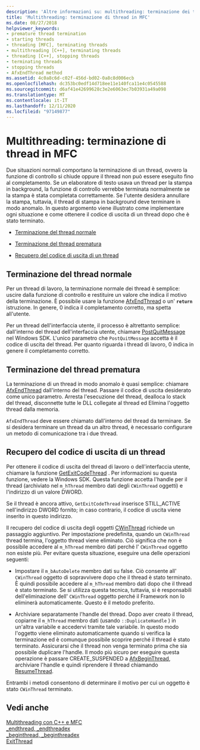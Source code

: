 ```yaml
---
description: 'Altre informazioni su: multithreading: terminazione dei thread in MFC'
title: 'Multithreading: terminazione di thread in MFC'
ms.date: 08/27/2018
helpviewer_keywords:
- premature thread termination
- starting threads
- threading [MFC], terminating threads
- multithreading [C++], terminating threads
- threading [C++], stopping threads
- terminating threads
- stopping threads
- AfxEndThread method
ms.assetid: 4c0a8c6d-c02f-456d-bd02-0a8c8d006ecb
ms.openlocfilehash: dc353bc0edf14d718ee11e140fca11e4c0545588
ms.sourcegitcommit: d6af41e42699628c3e2e6063ec7b03931a49a098
ms.translationtype: MT
ms.contentlocale: it-IT
ms.lasthandoff: 12/11/2020
ms.locfileid: "97149877"
---
```

# <a name="multithreading-terminating-threads-in-mfc"></a>Multithreading: terminazione di thread in MFC

Due situazioni normali comportano la terminazione di un thread, ovvero la funzione di controllo si chiude oppure il thread non può essere eseguito fino al completamento. Se un elaboratore di testo usava un thread per la stampa in background, la funzione di controllo verrebbe terminata normalmente se la stampa è stata completata correttamente. Se l'utente desidera annullare la stampa, tuttavia, il thread di stampa in background deve terminare in modo anomalo. In questo argomento viene illustrato come implementare ogni situazione e come ottenere il codice di uscita di un thread dopo che è stato terminato.

- [Terminazione del thread normale](#_core_normal_thread_termination)

- [Terminazione del thread prematura](#_core_premature_thread_termination)

- [Recupero del codice di uscita di un thread](#_core_retrieving_the_exit_code_of_a_thread)

## <a name="normal-thread-termination"></a><a name="_core_normal_thread_termination"></a> Terminazione del thread normale

Per un thread di lavoro, la terminazione normale dei thread è semplice: uscire dalla funzione di controllo e restituire un valore che indica il motivo della terminazione. È possibile usare la funzione [AfxEndThread](../mfc/reference/application-information-and-management.md#afxendthread) o un' **`return`** istruzione. In genere, 0 indica il completamento corretto, ma spetta all'utente.

Per un thread dell'interfaccia utente, il processo è altrettanto semplice: dall'interno del thread dell'interfaccia utente, chiamare [PostQuitMessage](/windows/win32/api/winuser/nf-winuser-postquitmessage) nel Windows SDK. L'unico parametro che `PostQuitMessage` accetta è il codice di uscita del thread. Per quanto riguarda i thread di lavoro, 0 indica in genere il completamento corretto.

## <a name="premature-thread-termination"></a><a name="_core_premature_thread_termination"></a> Terminazione del thread prematura

La terminazione di un thread in modo anomalo è quasi semplice: chiamare [AfxEndThread](../mfc/reference/application-information-and-management.md#afxendthread) dall'interno del thread. Passare il codice di uscita desiderato come unico parametro. Arresta l'esecuzione del thread, dealloca lo stack del thread, disconnette tutte le DLL collegate al thread ed Elimina l'oggetto thread dalla memoria.

`AfxEndThread` deve essere chiamato dall'interno del thread da terminare. Se si desidera terminare un thread da un altro thread, è necessario configurare un metodo di comunicazione tra i due thread.

## <a name="retrieving-the-exit-code-of-a-thread"></a><a name="_core_retrieving_the_exit_code_of_a_thread"></a> Recupero del codice di uscita di un thread

Per ottenere il codice di uscita del thread di lavoro o dell'interfaccia utente, chiamare la funzione [GetExitCodeThread](/windows/win32/api/processthreadsapi/nf-processthreadsapi-getexitcodethread) . Per informazioni su questa funzione, vedere la Windows SDK. Questa funzione accetta l'handle per il thread (archiviato nel `m_hThread` membro dati degli `CWinThread` oggetti) e l'indirizzo di un valore DWORD.

Se il thread è ancora attivo, `GetExitCodeThread` inserisce STILL_ACTIVE nell'indirizzo DWORD fornito; in caso contrario, il codice di uscita viene inserito in questo indirizzo.

Il recupero del codice di uscita degli oggetti [CWinThread](../mfc/reference/cwinthread-class.md) richiede un passaggio aggiuntivo. Per impostazione predefinita, quando un `CWinThread` thread termina, l'oggetto thread viene eliminato. Ciò significa che non è possibile accedere al `m_hThread` membro dati perché l' `CWinThread` oggetto non esiste più. Per evitare questa situazione, eseguire una delle operazioni seguenti:

- Impostare il `m_bAutoDelete` membro dati su false. Ciò consente all' `CWinThread` oggetto di sopravvivere dopo che il thread è stato terminato. È quindi possibile accedere al `m_hThread` membro dati dopo che il thread è stato terminato. Se si utilizza questa tecnica, tuttavia, si è responsabili dell'eliminazione dell' `CWinThread` oggetto perché il Framework non lo eliminerà automaticamente. Questo è il metodo preferito.

- Archiviare separatamente l'handle del thread. Dopo aver creato il thread, copiarne il `m_hThread` membro dati (usando `::DuplicateHandle` ) in un'altra variabile e accedervi tramite tale variabile. In questo modo l'oggetto viene eliminato automaticamente quando si verifica la terminazione ed è comunque possibile scoprire perché il thread è stato terminato. Assicurarsi che il thread non venga terminato prima che sia possibile duplicare l'handle. Il modo più sicuro per eseguire questa operazione è passare CREATE_SUSPENDED a [AfxBeginThread](../mfc/reference/application-information-and-management.md#afxbeginthread), archiviare l'handle e quindi riprendere il thread chiamando [ResumeThread](../mfc/reference/cwinthread-class.md#resumethread).

Entrambi i metodi consentono di determinare il motivo per cui un oggetto è stato `CWinThread` terminato.

## <a name="see-also"></a>Vedi anche

[Multithreading con C++ e MFC](multithreading-with-cpp-and-mfc.md)<br/>
[_endthread, _endthreadex](../c-runtime-library/reference/endthread-endthreadex.md)<br/>
[_beginthread, _beginthreadex](../c-runtime-library/reference/beginthread-beginthreadex.md)<br/>
[ExitThread](/windows/win32/api/processthreadsapi/nf-processthreadsapi-exitthread)
